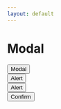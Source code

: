 ```yaml
---
layout: default
---
```


# Modal

<div class="pb-16">
  <button class="ui-button primary js-modal-btn">Modal</button>
</div>
<div class="pb-16">
  <button class="ui-button primary js-alert-btn">Alert</button>
</div>
<div class="pb-16">
  <button class="ui-button primary js-alert-warn">Alert</button>
</div>
<div class="pb-16">
  <button class="ui-button primary js-confirm-btn">Confirm</button>
</div>